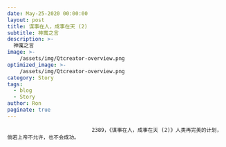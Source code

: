 ```yaml
---
date: May-25-2020 00:00:00
layout: post
title: 谋事在人，成事在天 (2)
subtitle: 神寓之言
description: >-
  神寓之言
image: >-
    /assets/img/Qtcreator-overview.png
optimized_image: >-
    /assets/img/Qtcreator-overview.png
category: Story
tags:
  - blog
  - Story
author: Ron
paginate: true
---
```


							　　2389，《谋事在人，成事在天 (2)》人类再完美的计划，倘若上帝不允许，也不会成功。
							
							
						